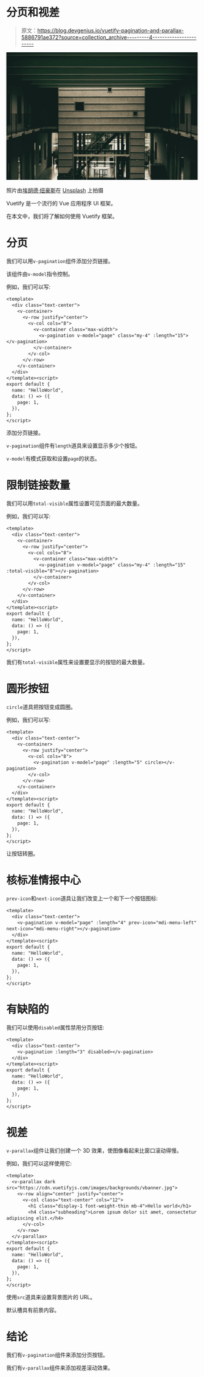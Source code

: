 # 分页和视差

> 原文：<https://blog.devgenius.io/vuetify-pagination-and-parallax-5886791ae372?source=collection_archive---------4----------------------->

![](img/99158fe443e3071dd944fd13d5ceacc4.png)

照片由[埃胡德·纽豪斯](https://unsplash.com/@paramir?utm_source=medium&utm_medium=referral)在 [Unsplash](https://unsplash.com?utm_source=medium&utm_medium=referral) 上拍摄

Vuetify 是一个流行的 Vue 应用程序 UI 框架。

在本文中，我们将了解如何使用 Vuetify 框架。

# 分页

我们可以用`v-pagination`组件添加分页链接。

该组件由`v-model`指令控制。

例如，我们可以写:

```
<template>
  <div class="text-center">
    <v-container>
      <v-row justify="center">
        <v-col cols="8">
          <v-container class="max-width">
            <v-pagination v-model="page" class="my-4" :length="15"></v-pagination>
          </v-container>
        </v-col>
      </v-row>
    </v-container>
  </div>
</template><script>
export default {
  name: "HelloWorld",
  data: () => ({
    page: 1,
  }),
};
</script>
```

添加分页链接。

`v-pagination`组件有`length`道具来设置显示多少个按钮。

`v-model`有模式获取和设置`page`的状态。

# 限制链接数量

我们可以用`total-visible`属性设置可见页面的最大数量。

例如，我们可以写:

```
<template>
  <div class="text-center">
    <v-container>
      <v-row justify="center">
        <v-col cols="8">
          <v-container class="max-width">
            <v-pagination v-model="page" class="my-4" :length="15" :total-visible="8"></v-pagination>
          </v-container>
        </v-col>
      </v-row>
    </v-container>
  </div>
</template><script>
export default {
  name: "HelloWorld",
  data: () => ({
    page: 1,
  }),
};
</script>
```

我们有`total-visible`属性来设置要显示的按钮的最大数量。

# 圆形按钮

`circle`道具把按钮变成圆圈。

例如，我们可以写:

```
<template>
  <div class="text-center">
    <v-container>
      <v-row justify="center">
        <v-col cols="8">
          <v-pagination v-model="page" :length="5" circle></v-pagination>
        </v-col>
      </v-row>
    </v-container>
  </div>
</template><script>
export default {
  name: "HelloWorld",
  data: () => ({
    page: 1,
  }),
};
</script>
```

让按钮转圈。

# 核标准情报中心

`prev-icon`和`next-icon`道具让我们改变上一个和下一个按钮图标:

```
<template>
  <div class="text-center">
    <v-pagination v-model="page" :length="4" prev-icon="mdi-menu-left" next-icon="mdi-menu-right"></v-pagination>
  </div>
</template><script>
export default {
  name: "HelloWorld",
  data: () => ({
    page: 1,
  }),
};
</script>
```

# 有缺陷的

我们可以使用`disabled`属性禁用分页按钮:

```
<template>
  <div class="text-center">
    <v-pagination :length="3" disabled></v-pagination>
  </div>
</template><script>
export default {
  name: "HelloWorld",
  data: () => ({
    page: 1,
  }),
};
</script>
```

# 视差

`v-parallax`组件让我们创建一个 3D 效果，使图像看起来比窗口滚动得慢。

例如，我们可以这样使用它:

```
<template>
  <v-parallax dark src="https://cdn.vuetifyjs.com/images/backgrounds/vbanner.jpg">
    <v-row align="center" justify="center">
      <v-col class="text-center" cols="12">
        <h1 class="display-1 font-weight-thin mb-4">Hello world</h1>
        <h4 class="subheading">Lorem ipsum dolor sit amet, consectetur adipiscing elit.</h4>
      </v-col>
    </v-row>
  </v-parallax>
</template><script>
export default {
  name: "HelloWorld",
  data: () => ({
    page: 1,
  }),
};
</script>
```

使用`src`道具来设置背景图片的 URL。

默认槽具有前景内容。

# 结论

我们有`v-pagination`组件来添加分页按钮。

我们有`v-parallax`组件来添加视差滚动效果。